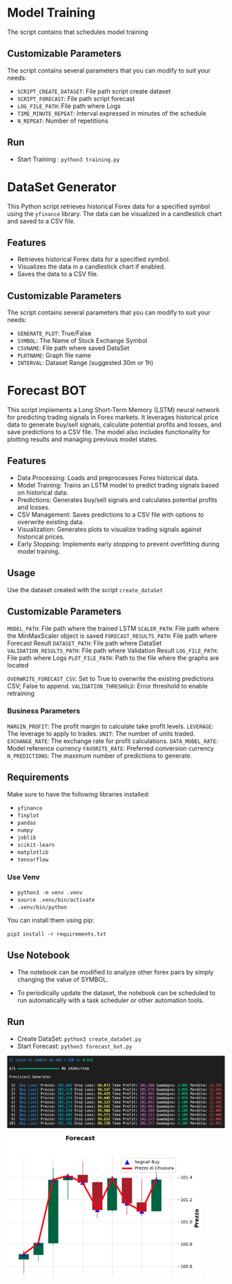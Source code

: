 # Model Training

The script contains that schedules model training

## Customizable Parameters

The script contains several parameters that you can modify to suit your needs:

- `SCRIPT_CREATE_DATASET`: File path script create dataset
- `SCRIPT_FORECAST`: File path script forecast
- `LOG_FILE_PATH`: File path where Logs
- `TIME_MINUTE_REPEAT`: Interval expressed in minutes of the schedule
- `N_REPEAT`: Number of repetitions
  
## Run

- Start Training : `python3 training.py`

# DataSet Generator

This Python script retrieves historical Forex data for a specified symbol using the `yfinance` library. 
The data can be visualized in a candlestick chart and saved to a CSV file.

## Features

- Retrieves historical Forex data for a specified symbol.
- Visualizes the data in a candlestick chart if enabled.
- Saves the data to a CSV file.

## Customizable Parameters

The script contains several parameters that you can modify to suit your needs:

- `GENERATE_PLOT`: True/False
- `SYMBOL`: The Name of Stock Exchange Symbol
- `CSVNAME`: File path where saved DataSet
- `PLOTNAME`: Graph file name
- `INTERVAL`: Dataset Range (suggested 30m or 1h)

# Forecast BOT

This script implements a Long Short-Term Memory (LSTM) neural network for predicting trading signals in Forex markets. It leverages historical price data to generate buy/sell signals, calculate potential profits and losses, and save predictions to a CSV file. The model also includes functionality for plotting results and managing previous model states.

## Features

- Data Processing: Loads and preprocesses Forex historical data.
- Model Training: Trains an LSTM model to predict trading signals based on historical data.
- Predictions: Generates buy/sell signals and calculates potential profits and losses.
- CSV Management: Saves predictions to a CSV file with options to overwrite existing data.
- Visualization: Generates plots to visualize trading signals against historical prices.
- Early Stopping: Implements early stopping to prevent overfitting during model training.

## Usage
Use the dataset created with the script `create_dataSet`

## Customizable Parameters

`MODEL_PATH`: File path where the trained LSTM
`SCALER_PATH`: File path where the MinMaxScaler object is saved
`FORECAST_RESULTS_PATH`: File path where Forecast Result
`DATASET_PATH`: File path where DataSet
`VALIDATION_RESULTS_PATH`: File path where Validation Result
`LOG_FILE_PATH`: File path where Logs
`PLOT_FILE_PATH`: Path to the file where the graphs are located

`OVERWRITE_FORECAST_CSV`: Set to True to overwrite the existing predictions CSV; False to append.
`VALIDATION_THRESHOLD`: Error threshold to enable retraining

### Business Parameters

`MARGIN_PROFIT`: The profit margin to calculate take profit levels.
`LEVERAGE`: The leverage to apply to trades.
`UNIT`: The number of units traded.
`EXCHANGE_RATE`: The exchange rate for profit calculations.
`DATA_MODEL_RATE`: Model reference currency
`FAVORITE_RATE`: Preferred conversion currency
`N_PREDICTIONS`: The maximum number of predictions to generate.

## Requirements

Make sure to have the following libraries installed:

- `yfinance`
- `finplot`
- `pandas`
- `numpy`
- `joblib`  
- `scikit-learn`  
- `matplotlib`  
- `tensorflow`  

### Use Venv

- `python3 -m venv .venv `
- `source .venv/bin/activate`
- `.venv/bin/python`

You can install them using pip:

`pip3 install -r requirements.txt`

## Use Notebook

- The notebook can be modified to analyze other forex pairs by simply changing the value of SYMBOL.

- To periodically update the dataset, the notebook can be scheduled to run automatically with a task scheduler or other automation tools.

## Run

- Create DataSet: `python3 create_dataSet.py`
- Start Forecast: `python3 forecast_bot.py`

![screenshot1](/Screenshot_1.png?raw=true)

![screenshot1](/Screenshot_2.png?raw=true)